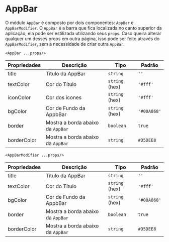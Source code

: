 # AppBar

O módulo `AppBar` é composto por dois componentes: `AppBar` e `AppBarModifier`. O `AppBar` é a barra que fica localizada no canto superior da aplicação, ela pode ser estilizada utilizando seus `props`. Caso queira alterar qualquer um desses props em outra página, isso pode ser feito através do `AppBarModifier`, sem a necessidade de criar outra `AppBar`.

`<AppBar ...props/>`

| Propriedades | Descrição                         | Tipo           | Padrão      |
| ------------ | --------------------------------- | -------------- | ----------- |
| title        | Título da AppBar                  | `string`       | `''`        |
| textColor    | Cor do Título                     | `string` (hex) | `'#fff'`    |
| iconColor    | Cor dos ícones                    | `string` (hex) | `'#fff'`    |
| bgColor      | Cor de Fundo da AppbBar           | `string` (hex) | `'#00A868'` |
| border       | Mostra a borda abaixo da `AppBar` | `boolean`      | `true`      |
| borderColor  | Mostra a borda abaixo da `AppBar` | `string`       | `#D5DEE8`   |

`<AppBarModifier ...props/>`

| Propriedades | Descrição                         | Tipo           | Padrão      |
| ------------ | --------------------------------- | -------------- | ----------- |
| title        | Título da AppBar                  | `string`       | `''`        |
| textColor    | Cor do Título                     | `string` (hex) | `'#fff'`    |
| bgColor      | Cor de Fundo da AppbBar           | `string` (hex) | `'#00A868'` |
| border       | Mostra a borda abaixo da `AppBar` | `boolean`      | `true`      |
| borderColor  | Mostra a borda abaixo da `AppBar` | `string`       | `#D5DEE8`   |
